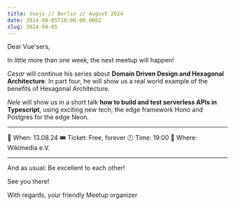 ```yaml
---
title: Vuejs // Berlin // August 2024
date: 2024-08-05T10:00:00.000Z
slug: 2024-08-05
---
```


Dear Vue'sers,

In little more than one week, the next meetup will happen!

*Cesar* will continue his series about **Domain Driven Design and Hexagonal Architecture**. In part four, he will show us a real world example of the benefits of Hexagonal Architecture.

*Nele* will show us in a short talk **how to build and test serverless APIs in Typescript**, using exciting new tech; the edge framework Hono and Postgres for the edge Neon.

---

📅 When: 13.08.24
🎟 Ticket: Free, forever
🕖 Time: 19:00
📍 Where: Wikimedia e.V.

---

And as usual: Be excellent to each other!

See you there!


With regards,
your friendly Meetup organizer
